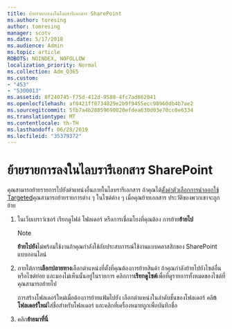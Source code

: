 ```yaml
---
title: ย้ายรายการลงในไลบรารีเอกสาร SharePoint
ms.author: toresing
author: tomresing
manager: scotv
ms.date: 5/17/2018
ms.audience: Admin
ms.topic: article
ROBOTS: NOINDEX, NOFOLLOW
localization_priority: Normal
ms.collection: Adm_O365
ms.custom:
- "453"
- "5300013"
ms.assetid: 8f240745-f75d-412d-9588-4fc7ad862041
ms.openlocfilehash: af0421ff0734829e2b9f9455ecc98960db4b7ae2
ms.sourcegitcommit: 5fb7a4b28859690020efdea630d03e70cc0e6334
ms.translationtype: MT
ms.contentlocale: th-TH
ms.lasthandoff: 06/28/2019
ms.locfileid: "35379372"
---
```

# <a name="move-items-in-a-sharepoint-document-library"></a>ย้ายรายการลงในไลบรารีเอกสาร SharePoint

คุณสามารถย้ายรายการไปยังตำแหน่งอื่นภายในไลบรารีเอกสาร ถ้าคุณได้[ตั้งค่าตัวเลือกการนำออกใช้ Targeted](https://go.microsoft.com/fwlink/?linkid=622980)คุณสามารถย้ายรายการต่าง ๆ ในไซต์ต่าง ๆ เมื่อคุณย้ายเอกสาร ประวัติของพวกเขาจะถูกย้าย
  
1. ในเว็บเบราว์เซอร์ เรียกดูไฟล์ โฟลเดอร์ หรือการเชื่อมโยงที่คุณต้อง การย้าย**ย้ายไป**

    > [!NOTE]
    > **ย้ายไปยัง**ไม่พร้อมใช้งานถ้าคุณกำลังใช้กับประสบการณ์ใช้งานแบบคลาสสิกของ SharePoint แบบออนไลน์
  
2. ภายใต้การ**เลือกปลายทาง**เลือกตำแหน่งที่ตั้งที่คุณต้องการย้ายสินค้า ถ้าคุณกำลังย้ายไปยังไซต์อื่น หรือไซต์ย่อย และมองไม่เห็นนั้นอยู่ในรายการ คลิกการ**เรียกดูไซต์**เพื่อที่ดูรายการทั้งหมดของไซต์ที่คุณสามารถย้ายไป

    การสร้างโฟลเดอร์ใหม่เมื่อต้องการย้ายแฟ้มไปยัง เลือกตำแหน่งในลำดับชั้นของโฟลเดอร์ คลิ**กโฟลเดอร์ใหม่**ใส่ชื่อสำหรับโฟลเดอร์ และคลิกที่เครื่องหมายถูกเพื่อบันทึกชื่อ

3. คลิก**ย้ายมาที่นี่**
